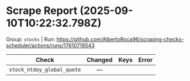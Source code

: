 # Scrape Report (2025-09-10T10:22:32.798Z)

Group: `stocks`  |  Run: https://github.com/AlbertoRoca96/scraping-checks-scheduler/actions/runs/17610719543

| Check | Changed | Keys | Error |
|---|:---:|:--|:--|
| `stock_ntdoy_global_quote` | — |  |  |

